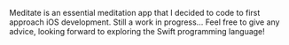Meditate is an essential meditation app that I decided to code to first approach iOS development.
Still a work in progress...
Feel free to give any advice, looking forward to exploring the Swift programming language! 
